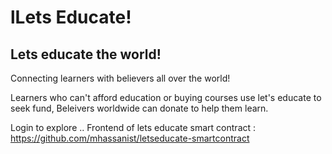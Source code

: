 # lLets Educate!
## Lets educate the world!
Connecting learners with believers all over the world!

Learners who can't afford education or buying courses use let's educate to seek fund, Beleivers worldwide can donate to help them learn.

Login to explore ..
Frontend of lets educate smart contract : https://github.com/mhassanist/letseducate-smartcontract 
